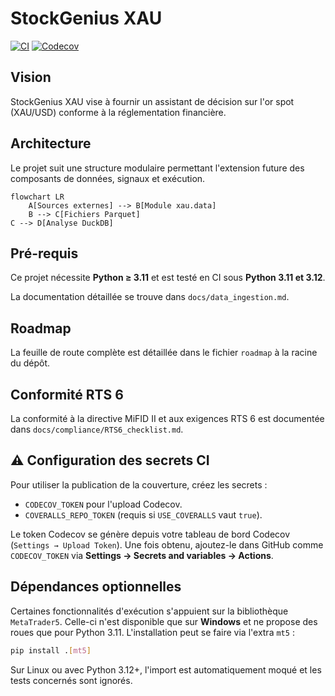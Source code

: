 # StockGenius XAU

[![CI](https://github.com/GordoxGit/StockGeniusXAU/actions/workflows/ci.yml/badge.svg)](https://github.com/GordoxGit/StockGeniusXAU/actions/workflows/ci.yml)
[![Codecov](https://codecov.io/gh/GordoxGit/StockGeniusXAU/branch/main/graph/badge.svg)](https://codecov.io/gh/GordoxGit/StockGeniusXAU)

## Vision

StockGenius XAU vise à fournir un assistant de décision sur l'or spot (XAU/USD) conforme à la réglementation financière.

## Architecture

Le projet suit une structure modulaire permettant l'extension future des composants de données, signaux et exécution.

```mermaid
flowchart LR
    A[Sources externes] --> B[Module xau.data]
    B --> C[Fichiers Parquet]
C --> D[Analyse DuckDB]
```

## Pré-requis

Ce projet nécessite **Python ≥ 3.11** et est testé en CI sous **Python 3.11 et 3.12**.

La documentation détaillée se trouve dans `docs/data_ingestion.md`.

## Roadmap

La feuille de route complète est détaillée dans le fichier `roadmap` à la racine du dépôt.

## Conformité RTS 6

La conformité à la directive MiFID II et aux exigences RTS 6 est documentée dans `docs/compliance/RTS6_checklist.md`.

## ⚠️ Configuration des secrets CI

Pour utiliser la publication de la couverture, créez les secrets :

- `CODECOV_TOKEN` pour l'upload Codecov.
- `COVERALLS_REPO_TOKEN` (requis si `USE_COVERALLS` vaut `true`).

Le token Codecov se génère depuis votre tableau de bord Codecov
(`Settings → Upload Token`). Une fois obtenu, ajoutez-le dans GitHub comme
`CODECOV_TOKEN` via **Settings → Secrets and variables → Actions**.

## Dépendances optionnelles

Certaines fonctionnalités d'exécution s'appuient sur la bibliothèque
`MetaTrader5`. Celle-ci n'est disponible que sur **Windows** et ne propose des
roues que pour Python 3.11. L'installation peut se faire via l'extra
`mt5` :

```bash
pip install .[mt5]
```

Sur Linux ou avec Python 3.12+, l'import est automatiquement moqué et les tests
concernés sont ignorés.
